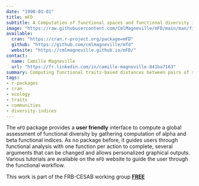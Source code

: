```yaml
---
date: "1990-01-01"
title: mFD
subtitle: A Computation of functional spaces and functional diversity indices
image: "https://raw.githubusercontent.com/CmlMagneville/mFD/main/man/figures/hexasticker_mFD.png"
available:
  cran: "https://cran.r-project.org/package=mFD"
  github: "https://github.com/cmlmagneville/mfd"
  website: "https://cmlmagneville.github.io/mFD/"
contact:
  name: Camille Magneville
  url: "https://fr.linkedin.com/in/camille-magneville-841ba7163"
summary: Computing functional traits-based distances between pairs of species for species gathered in assemblages allowing to build several functional spaces. The package includes different graphical outputs.
tags:
- r-packages
- cran
- ecology
- traits
- communities
- diversity-indices
---
```


The `mFD` package provides a **user friendly** interface to compute a global assessment of functional diversity by gathering computation of alpha and beta functional indices. As no package before, it guides users through functional analysis with one function per action to complete, several arguments that can be changed and allows personalized graphical outputs. Various tutorials are available on the `mFD` website to guide the user through the functional workflow.

This work is part of the FRB-CESAB working group [**FREE**](https://www.fondationbiodiversite.fr/en/the-frb-in-action/programs-and-projects/le-cesab/free/)
